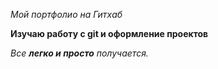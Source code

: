 *Мой портфолио на Гитхаб*

**Изучаю работу с git и оформление проектов**


_Все **легко и просто** получается._
